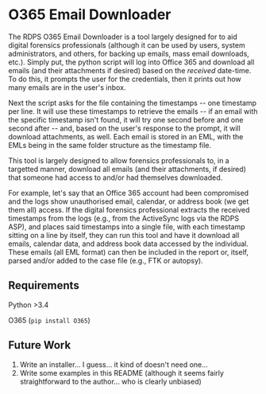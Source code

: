 # O365 Email Downloader
The RDPS O365 Email Downloader is a tool largely designed for to aid digital forensics professionals (although it can be used by users, system administrators, and others, for backing up emails, mass email downloads, etc.).  Simply put, the python script will log into Office 365 and download all emails (and their attachments if desired) based on the _received_ date-time.  To do this, it prompts the user for the credentials, then it prints out how many emails are in the user's inbox.

Next the script asks for the file containing the timestamps -- one timestamp per line.  It will use these timestamps to retrieve the emails -- if an email with the specific timestamp isn't found, it will try one second before and one second after -- and, based on the user's response to the prompt, it will download attachments, as well.  Each email is stored in an EML, with the EMLs being in the same folder structure as the timestamp file.

This tool is largely designed to allow forensics professionals to, in a targetted manner, download all emails (and their attachments, if desired) that someone had access to and/or had themselves downloaded.

For example, let's say that an Office 365 account had been compromised and the logs show unauthorised email, calendar, or address book (we get them all) access.  If the digital forensics professional extracts the received timestamps from the logs (e.g., from the ActiveSync logs via the RDPS ASP), and places said timestamps into a single file, with each timestamp sitting on a line by itself, they can run this tool and have it download all emails, calendar data, and address book data accessed by the individual.  These emails (all EML format) can then be included in the report or, itself, parsed and/or added to the case file (e.g., FTK or autopsy).

## Requirements ##
Python >3.4

O365 (`pip install O365`)

## Future Work ##
1. Write an installer... I guess... it kind of doesn't need one...
2. Write some examples in this README (although it seems fairly straightforward to the author... who is clearly unbiased)
